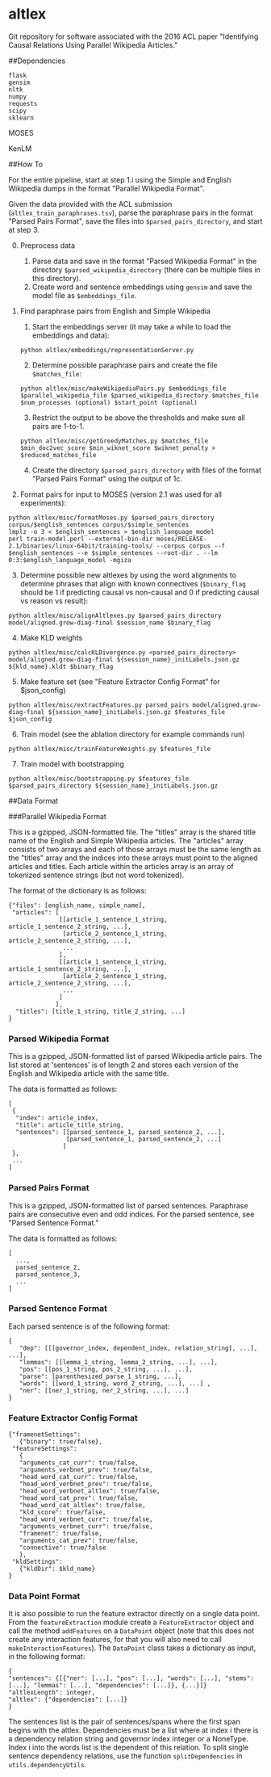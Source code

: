 # altlex

Git repository for software associated with the 2016 ACL paper "Identifying Causal Relations Using Parallel Wikipedia Articles."

##Dependencies
```
flask
gensim
nltk
numpy
requests
scipy
sklearn
```

MOSES

KenLM

##How To

For the entire pipeline, start at step 1.i using the Simple and English Wikipedia dumps in the format "Parallel Wikipedia Format".

Given the data provided with the ACL submission (```altlex_train_paraphrases.tsv```), parse the paraphrase pairs in the format "Parsed Pairs Format", save the files into ```$parsed_pairs_directory```, and start at step 3.

0. Preprocess data
    1. Parse data and save in the format "Parsed Wikipedia Format" in the directory ```$parsed_wikipedia_directory``` (there can be multiple files in this directory).
    2. Create word and sentence embeddings using ```gensim``` and save the model file as ```$embeddings_file```.

1. Find paraphrase pairs from English and Simple Wikipedia 
    1. Start the embeddings server (it may take a while to load the embeddings and data):
      
      ```python altlex/embeddings/representationServer.py```

    2. Determine possible paraphrase pairs and create the file ```$matches_file```:
      
      ```python altlex/misc/makeWikipediaPairs.py $embeddings_file $parallel_wikipedia_file $parsed_wikipedia_directory $matches_file $num_processes (optional) $start_point (optional)```
    
    3. Restrict the output to be above the thresholds and make sure all pairs are 1-to-1.
      
      ```python altlex/misc/getGreedyMatches.py $matches_file $min_doc2vec_score $min_wiknet_score $wiknet_penalty > $reduced_matches_file ```
      
    4. Create the directory ```$parsed_pairs_directory``` with files of the format "Parsed Pairs Format" using the output of 1c.
  
2. Format pairs for input to MOSES (version 2.1 was used for all experiments):
   
  ```
  python altlex/misc/formatMoses.py $parsed_pairs_directory corpus/$english_sentences corpus/$simple_sentences
  lmplz -o 3 < $english_sentences > $english_language_model
  perl train-model.perl --external-bin-dir moses/RELEASE-2.1/binaries/linux-64bit/training-tools/ --corpus corpus --f $english_sentences --e $simple_sentences --root-dir . --lm 0:3:$english_language_model -mgiza
  ```

3. Determine possible new altlexes by using the word alignments to determine phrases that align with known connectives 
   (```$binary_flag``` should be 1 if predicting causal vs non-causal and 0 if predicting causal vs reason vs result):
   
  ```python altlex/misc/alignAltlexes.py $parsed_pairs_directory model/aligned.grow-diag-final $session_name $binary_flag```

4. Make KLD weights
   
  ```python altlex/misc/calcKLDivergence.py <parsed_pairs_directory> model/aligned.grow-diag-final ${session_name}_initLabels.json.gz ${kld_name}.kldt $binary_flag```

5. Make feature set (see "Feature Extractor Config Format" for $json_config)
  
  ```python altlex/misc/extractFeatures.py parsed_pairs model/aligned.grow-diag-final ${session_name}_initLabels.json.gz $features_file  $json_config```

6. Train model (see the ablation directory for example commands run)
   
  ```python altlex/misc/trainFeatureWeights.py $features_file```

7. Train model with bootstrapping

  ```python altlex/misc/bootstrapping.py $features_file $parsed_pairs_directory ${session_name}_initLabels.json.gz```

##Data Format

###Parallel Wikipedia Format

This is a gzipped, JSON-formatted file.  The "titles" array is the shared title name of the English and Simple Wikipedia articles.  The "articles" array consists of two arrays and each of those arrays must be the same length as the "titles" array and the indices into these arrays must point to the aligned articles and titles.  Each article within the articles array is an array of tokenized sentence strings (but not word tokenized).

The format of the dictionary is as follows:
```
{"files": [english_name, simple_name],
 "articles": [
              [[article_1_sentence_1_string, article_1_sentence_2_string, ...],
               [article_2_sentence_1_string, article_2_sentence_2_string, ...],
               ...
              ],
              [[article_1_sentence_1_string, article_1_sentence_2_string, ...],
               [article_2_sentence_1_string, article_2_sentence_2_string, ...],
               ...
              ]
             ],
  "titles": [title_1_string, title_2_string, ...]
}
```

### Parsed Wikipedia Format
This is a gzipped, JSON-formatted list of parsed Wikipedia article pairs.  The list stored at 'sentences' is of length 2 and stores each version of the English and Wikipedia article with the same title.

The data is formatted as follows:
```
[
 {
  "index": article_index,
  "title": article_title_string,
  "sentences": [[parsed_sentence_1, parsed_sentence_2, ...],
                [parsed_sentence_1, parsed_sentence_2, ...]
               ]
 },
 ...
]
```

### Parsed Pairs Format

This is a gzipped, JSON-formatted list of parsed sentences.  Paraphrase pairs are consecutive even and odd indices.
For the parsed sentence, see "Parsed Sentence Format."

The data is formatted as follows:
```
[
  ...,
  parsed_sentence_2,
  parsed_sentence_3,
  ...
]
```

### Parsed Sentence Format

Each parsed sentence is of the following format:
```
{
   "dep": [[[governor_index, dependent_index, relation_string], ...], ...], 
   "lemmas": [[lemma_1_string, lemma_2_string, ...], ...],
   "pos": [[pos_1_string, pos_2_string, ...], ...],
   "parse": [parenthesized_parse_1_string, ...], 
   "words": [[word_1_string, word_2_string, ...], ...] , 
   "ner": [[ner_1_string, ner_2_string, ...], ...]
}
```  

### Feature Extractor Config Format
```
{"framenetSettings": 
   {"binary": true/false}, 
 "featureSettings": 
   {
   "arguments_cat_curr": true/false, 
   "arguments_verbnet_prev": true/false, 
   "head_word_cat_curr": true/false, 
   "head_word_verbnet_prev": true/false, 
   "head_word_verbnet_altlex": true/false, 
   "head_word_cat_prev": true/false, 
   "head_word_cat_altlex": true/false, 
   "kld_score": true/false, 
   "head_word_verbnet_curr": true/false, 
   "arguments_verbnet_curr": true/false, 
   "framenet": true/false, 
   "arguments_cat_prev": true/false, 
   "connective": true/false
   }, 
 "kldSettings": 
   {"kldDir": $kld_name}
}
```

### Data Point Format ###
It is also possible to run the feature extractor directly on a single data point.  From the ```featureExtraction``` module create a ```FeatureExtractor``` object and call the method ```addFeatures``` on a ```DataPoint``` object (note that this does not create any interaction features, for that you will also need to call ```makeInteractionFeatures```).  The ```DataPoint``` class takes a dictionary as input, in the following format:
```
{
"sentences": {[{"ner": [...], "pos": [...], "words": [...], "stems": [...], "lemmas": [...], "dependencies": [...]}, {...}]}
"altlexLength": integer,
"altlex": {"dependencies": [...]}
}
```
The sentences list is the pair of sentences/spans where the first span begins with the altlex.  Dependencies must be a list where at index i there is a dependency relation string and governor index integer or a NoneType.  Index i into the words list is the dependent of this relation.  To split single sentence dependency relations, use the function ```splitDependencies``` in ```utils.dependencyUtils```.
